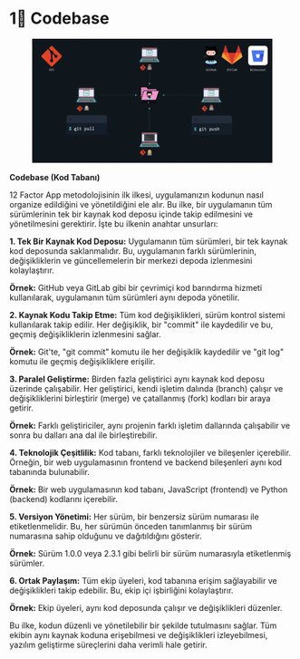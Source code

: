 # 1⃣ Codebase

<figure><img src="../.gitbook/assets/Screen Shot 2023-09-18 at 12.34.24 AM.png" alt=""><figcaption></figcaption></figure>

**Codebase (Kod Tabanı)**

12 Factor App metodolojisinin ilk ilkesi, uygulamanızın kodunun nasıl organize edildiğini ve yönetildiğini ele alır. Bu ilke, bir uygulamanın tüm sürümlerinin tek bir kaynak kod deposu içinde takip edilmesini ve yönetilmesini gerektirir. İşte bu ilkenin anahtar unsurları:

**1. Tek Bir Kaynak Kod Deposu:** Uygulamanın tüm sürümleri, bir tek kaynak kod deposunda saklanmalıdır. Bu, uygulamanın farklı sürümlerinin, değişikliklerin ve güncellemelerin bir merkezi depoda izlenmesini kolaylaştırır.

**Örnek:** GitHub veya GitLab gibi bir çevrimiçi kod barındırma hizmeti kullanılarak, uygulamanın tüm sürümleri aynı depoda yönetilir.

**2. Kaynak Kodu Takip Etme:** Tüm kod değişiklikleri, sürüm kontrol sistemi kullanılarak takip edilir. Her değişiklik, bir "commit" ile kaydedilir ve bu, geçmiş değişikliklerin izlenmesini sağlar.

**Örnek:** Git'te, "git commit" komutu ile her değişiklik kaydedilir ve "git log" komutu ile geçmiş değişikliklere erişilir.

**3. Paralel Geliştirme:** Birden fazla geliştirici aynı kaynak kod deposu üzerinde çalışabilir. Her geliştirici, kendi işletim dalında (branch) çalışır ve değişikliklerini birleştirir (merge) ve çatallanmış (fork) kodları bir araya getirir.

**Örnek:** Farklı geliştiriciler, aynı projenin farklı işletim dallarında çalışabilir ve sonra bu dalları ana dal ile birleştirebilir.

**4. Teknolojik Çeşitlilik:** Kod tabanı, farklı teknolojiler ve bileşenler içerebilir. Örneğin, bir web uygulamasının frontend ve backend bileşenleri aynı kod tabanında bulunabilir.

**Örnek:** Bir web uygulamasının kod tabanı, JavaScript (frontend) ve Python (backend) kodlarını içerebilir.

**5. Versiyon Yönetimi:** Her sürüm, bir benzersiz sürüm numarası ile etiketlenmelidir. Bu, her sürümün önceden tanımlanmış bir sürüm numarasına sahip olduğunu ve dağıtıldığını gösterir.

**Örnek:** Sürüm 1.0.0 veya 2.3.1 gibi belirli bir sürüm numarasıyla etiketlenmiş sürümler.

**6. Ortak Paylaşım:** Tüm ekip üyeleri, kod tabanına erişim sağlayabilir ve değişiklikleri takip edebilir. Bu, ekip içi işbirliğini kolaylaştırır.

**Örnek:** Ekip üyeleri, aynı kod deposunda çalışır ve değişiklikleri düzenler.

Bu ilke, kodun düzenli ve yönetilebilir bir şekilde tutulmasını sağlar. Tüm ekibin aynı kaynak koduna erişebilmesi ve değişiklikleri izleyebilmesi, yazılım geliştirme süreçlerini daha verimli hale getirir.

